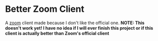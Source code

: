 # Better Zoom Client

A [zoom](https://zoom.us/) client made because I don't like the official one. **NOTE: This doesn't work yet! I have no idea if I will ever finish this project or if this client is actually better than Zoom's official client**
